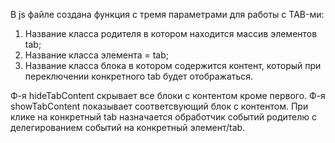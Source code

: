 В js файле создана функция с тремя параметрами для работы с TAB-ми:
1. Название класса родителя в котором находится массив элементов tab;
2. Название класса элемента = tab;
3. Название класса блока в котором содержится контент, который при переключении конкретного tab будет отображаться.  

Ф-я hideTabContent скрывает все блоки с контентом кроме первого.
Ф-я showTabContent показывает соответсвующий блок с контентом.
При клике на конкретный tab назначается обработчик событий родителю с делегированием событий на конкретный элемент/tab.